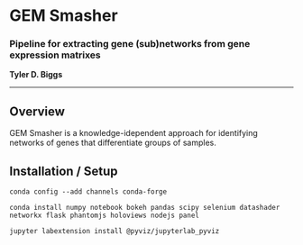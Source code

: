 # GEM Smasher

### Pipeline for extracting gene (sub)networks from gene expression matrixes

**Tyler D. Biggs**

---

## Overview

GEM Smasher is a knowledge-idependent approach for identifying networks of genes
that differentiate groups of samples.

## Installation / Setup

```
conda config --add channels conda-forge

conda install numpy notebook bokeh pandas scipy selenium datashader networkx flask phantomjs holoviews nodejs panel

jupyter labextension install @pyviz/jupyterlab_pyviz
```